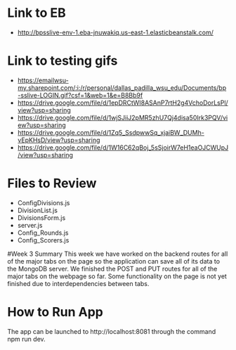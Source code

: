 # Link to EB
- http://bpsslive-env-1.eba-jnuwakiq.us-east-1.elasticbeanstalk.com/

# Link to testing gifs
- https://emailwsu-my.sharepoint.com/:i:/r/personal/dallas_padilla_wsu_edu/Documents/bp-sslive-LOGIN.gif?csf=1&web=1&e=B8Bb9f
- https://drive.google.com/file/d/1epDRCtWI8ASAnP7rtH2g4VchoDorLsPl/view?usp=sharing
- https://drive.google.com/file/d/1wjSJiiJ2pMR5zhU7Qj4disa50Irk3PQV/view?usp=sharing
- https://drive.google.com/file/d/1Zq5_SsdpwwSq_xjaiBW_DUMh-vEpKHsD/view?usp=sharing
- https://drive.google.com/file/d/1W16C62qBoj_5sSjoirW7eH1eaOJCWUpJ/view?usp=sharing

# Files to Review
- ConfigDivisions.js
- DivisionList.js
- DivisionsForm.js
- server.js
- Config_Rounds.js
- Config_Scorers.js

#Week 3 Summary
This week we have worked on the backend routes for all of the major tabs on the page so the application can save all of its data to the MongoDB server. We finished the POST and PUT routes for all of the major tabs on the webpage so far. Some functionality on the page is not yet finished due to interdependencies between tabs.

# How to Run App
The app can be launched to http://localhost:8081 through the command
npm run dev.
